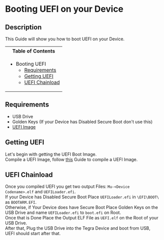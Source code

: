 # Booting UEFI on your Device

## Description

This Guide will show you how to boot UEFI on your Device.

<table>
<tr><th>Table of Contents</th></th>
<tr><td>

- Booting UEFI
    - [Requirements](#requirements)
    - [Getting UEFI](#getting-uefi)
    - [UEFI Chainload](#uefi-chainload)

</td></tr> </table>

## Requirements
   - USB Drive
   - Golden Keys (If your Device has Disabled Secure Boot don't use this)
   - [UEFI Image](https://github.com/Robotix22/Mu-Tegra)

## Getting UEFI

Let's begin with getting the UEFI Boot Image. <br />
Compile a UEFI Image, follow [this](https://github.com/Robotix22/Mu-Tegra/blob/main/Building.md) Guide to compile a UEFI Image.

## UEFI Chainload

Once you compiled UEFI you get two output Files: `Mu-<Device Codename>.elf` and `UEFILoader.efi`. <br />
If your Device has Disabled Secure Boot Place `UEFILoader.efi` in `\EFI\BOOT\` as `BOOTARM.EFI`. <br />
Otherwise, if Your Device does have Secure Boot Place Golden Keys on the USB Drive and name `UEFILoader.efi` to `boot.efi` on Root. <br />
Once that is Done Place the Output ELF File as `UEFI.elf` on the Root of your USB Drive. <br />
After that, Plug the USB Drive into the Tegra Device and boot from USB, UEFI should start after that.
